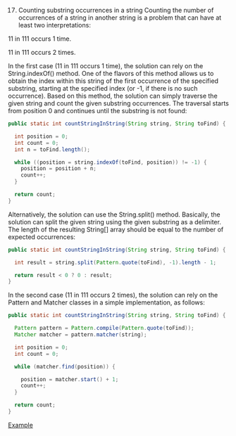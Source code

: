17. Counting substring occurrences in a string
Counting the number of occurrences of a string in another string is a problem that can have at least two interpretations:

11 in 111 occurs 1 time.

11 in 111 occurs 2 times.

In the first case (11 in 111 occurs 1 time), the solution can rely on the String.indexOf() method. One of the flavors of this method allows us to obtain the index within this string of the first occurrence of the specified substring, starting at the specified index (or -1, if there is no such occurrence). Based on this method, the solution can simply traverse the given string and count the given substring occurrences. The traversal starts from position 0 and continues until the substring is not found:
```java
public static int countStringInString(String string, String toFind) {

  int position = 0;
  int count = 0;
  int n = toFind.length();

  while ((position = string.indexOf(toFind, position)) != -1) {
    position = position + n;
    count++;
  }

  return count;
}
```
Alternatively, the solution can use the String.split() method. Basically, the solution can split the given string using the given substring as a delimiter. The length of the resulting String[] array should be equal to the number of expected occurrences:

```java
public static int countStringInString(String string, String toFind) {

  int result = string.split(Pattern.quote(toFind), -1).length - 1;

  return result < 0 ? 0 : result;
}
```
In the second case (11 in 111 occurs 2 times), the solution can rely on the Pattern and Matcher classes in a simple implementation, as follows:

```java
public static int countStringInString(String string, String toFind) {

  Pattern pattern = Pattern.compile(Pattern.quote(toFind));
  Matcher matcher = pattern.matcher(string);

  int position = 0;
  int count = 0;

  while (matcher.find(position)) {

    position = matcher.start() + 1;
    count++;
  }

  return count;
}
```

[Example](https://www.javacodeexamples.com/java-count-occurrences-of-substring-in-string-example/724)
